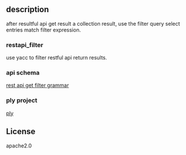 ## description
after resultful api get result a collection result, use the filter query select entries match filter expression.

### restapi_filter
use yacc to filter restful api return results. 

### api schema
[rest api get filter grammar](https://developer.sas.com/reference/filtering/)

### ply project
[ply](https://github.com/dabeaz/ply)

## License
apache2.0


